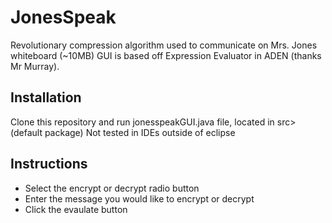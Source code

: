 # JonesSpeak
Revolutionary compression algorithm used to communicate on Mrs. Jones whiteboard (~10MB)
GUI is based off Expression Evaluator in ADEN (thanks Mr Murray).

## Installation
Clone this repository and run jonesspeakGUI.java file, located in src>(default package)
Not tested in IDEs outside of eclipse 

## Instructions
- Select the encrypt or decrypt radio button
- Enter the message you would like to encrypt or decrypt
- Click the evaulate button
